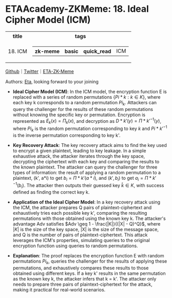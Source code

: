 # ETAAcademy-ZKMeme: 18. Ideal Cipher Model (ICM)

<table>
  <tr>
    <th>title</th>
    <th>tags</th>
  </tr>
  <tr>
    <td>18. ICM</td>
    <td>
      <table>
        <tr>
          <th>zk-meme</th>
          <th>basic</th>
          <th>quick_read</th>
          <td>ICM</td>
        </tr>
      </table>
    </td>
  </tr>
</table>

[Github](https://github.com/ETAAcademy)｜[Twitter](https://twitter.com/ETAAcademy)｜[ETA-ZK-Meme](https://github.com/ETAAcademy/ETAAcademy-ZK-Meme)

Authors: [Eta](https://twitter.com/pwhattie), looking forward to your joining

- **Ideal Cipher Model (ICM)**: In the ICM model, the encryption function E is replaced with a series of random permutations $\{Pi*k: k \in K\}$, where each key k corresponds to a random permutation $Pi_k$. Attackers can query the challenger for the results of these random permutations without knowing the specific key or permutation. Encryption is represented as $E_k(x) = \Pi_k(x)$, and decryption as $D*{k'}(y) = \Pi*{k'}^{-1}(y)$, where $Pi_k$ is the random permutation corresponding to key $k$ and $Pi*{k'}^{-1}$ is the inverse permutation corresponding to key k'.

- **Key Recovery Attack**: The key recovery attack aims to find the key used to encrypt a given plaintext, leading to key leakage. In a simple exhaustive attack, the attacker iterates through the key space, decrypting the ciphertext with each key and comparing the results to the known plaintext. The attacker can query the challenger for three types of information: the result of applying a random permutation to a plaintext, (k', a*i) to get $b_i = \Pi*{k'}(a*i)$, and $(k', b_i)$  to get $a_i = \Pi*{k'}^{-1}(b_i)$. The attacker then outputs their guessed key $\hat{k} \in K$, with success defined as finding the correct key k.

- **Application of the Ideal Cipher Model**: In a key recovery attack using the ICM, the attacker prepares Q pairs of plaintext-ciphertext and exhaustively tries each possible key k', comparing the resulting permutations with those obtained using the known key k. The attacker's advantage Adv satisfies $Adv \geq 1 - \frac{|K|}{(|X| - Q)^Q}$, where $|K|$ is the size of the key space, |X| is the size of the message space, and Q is the number of pairs of plaintext-ciphertext. This attack leverages the ICM's properties, simulating queries to the original encryption function using queries to random permutations.

- **Explanation**: The proof replaces the encryption function E with random permutations $Pi_k$, queries the challenger for the results of applying these permutations, and exhaustively compares these results to those obtained using different keys. If a key k' results in the same permutation as the known key k, the attacker infers that k = k'. The attacker only needs to prepare three pairs of plaintext-ciphertext for the attack, making it practical for real-world scenarios.
